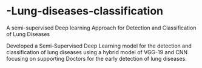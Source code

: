 # -Lung-diseases-classification
A semi-supervised Deep learning Approach for
Detection and Classification of Lung Diseases

Developed a Semi-Supervised Deep Learning
model for the detection and classification of lung
diseases using a hybrid model of VGG-19 and CNN
focusing on supporting Doctors for the early
detection of lung diseases.
